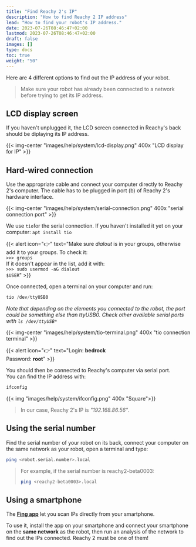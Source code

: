 ```yaml
---
title: "Find Reachy 2's IP"
description: "How to find Reachy 2 IP address"
lead: "How to find your robot's IP address."
date: 2023-07-26T08:46:47+02:00
lastmod: 2023-07-26T08:46:47+02:00
draft: false
images: []
type: docs
toc: true
weight: "50"
---
```


Here are 4 different options to find out the IP address of your robot.  
> Make sure your robot has already been connected to a network before trying to get its IP address.


## LCD display screen

If you haven't unplugged it, the LCD screen connected in Reachy's back should be diplaying its IP address.

{{< img-center "images/help/system/lcd-display.png" 400x "LCD display for IP" >}}

## Hard-wired connection

Use the appropriate cable and connect your computer directly to Reachy 2's computer. The cable has to be plugged in port (b) of Reachy 2's hardware interface.  

{{< img-center "images/help/system/serial-connection.png" 400x "serial connection port" >}}

We use `tio`for the serial connection. If you haven't installed it yet on your computer:
`apt install tio`

{{< alert icon="👉" text="Make sure <i>dialout</i> is in your groups, otherwise add it to your groups. To check it: <br> <code>>>> groups</code> <br>If it doesn't appear in the list, add it with: <br><code>>>> sudo usermod -aG dialout $USER</code>" >}}

Once connected, open a terminal on your computer and run:
```python
tio /dev/ttyUSB0
```
*Note that depending on the elements you connected to the robot, the port could be something else than ttyUSB0. Check other available serial ports with `ls /dev/ttyUSB*`*

{{< img-center "images/help/system/tio-terminal.png" 400x "tio connection terminal" >}}

{{< alert icon="👉" text="Login: <b>bedrock</b> <br>Password: <b>root</b>" >}}

You should then be connected to Reachy's computer via serial port.  
You can find the IP address with:
```python
ifconfig
```

{{< img "images/help/system/ifconfig.png" 400x "Square">}}
> In our case, Reachy 2's IP is *"192.168.86.56"*.

## Using the serial number

Find the serial number of your robot on its back, connect your computer on the same network as your robot, open a terminal and type:
```bash
ping <robot.serial.number>.local
```

>For example, if the serial number is reachy2-beta0003:
>```bash
>ping <reachy2-beta0003>.local
>```

## Using a smartphone

The **[Fing app](https://www.fing.com/products/fing-app)** let you scan IPs directly from your smartphone. 

To use it, install the app on your smartphone and connect your smartphone on the **same network** as the robot, then run an analysis of the network to find out the IPs connected. Reachy 2 must be one of them!

